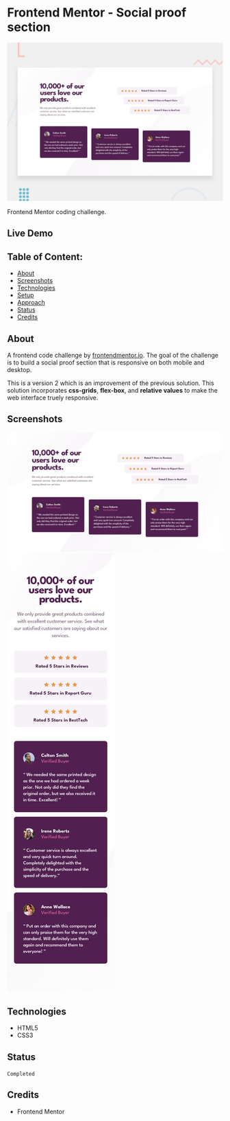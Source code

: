 # Frontend Mentor - Social proof section

![Design preview for the Social proof section coding challenge](./design/desktop-preview.jpg)

Frontend Mentor coding challenge.

## Live Demo


## Table of Content:

- [About](#about)
- [Screenshots](#screenshots)
- [Technologies](#technologies)
- [Setup](#setup)
- [Approach](#approach)
- [Status](#status)
- [Credits](#credits)

## About

A frontend code challenge by [frontendmentor.io](https://frontendmentor.io). The goal of the challenge is to build a social proof section that is responsive on both mobile and desktop.

This is a version 2 which is an improvement of the previous solution. This solution incorporates **css-grids**, **flex-box**, and **relative values** to make the web interface truely responsive.

## Screenshots

![Desktop version](./design/desktop-design.jpg)
![Mobile version](./design/mobile-design.jpg)

## Technologies

- HTML5
- CSS3

## Status

`Completed`

## Credits

- Frontend Mentor